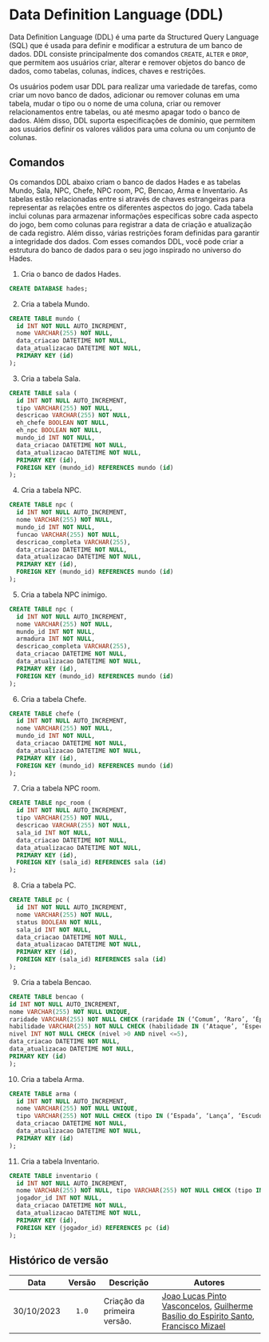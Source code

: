 # Data Definition Language (DDL)

Data Definition Language (DDL) é uma parte da Structured Query Language (SQL) que é usada para definir e modificar a estrutura de um banco de dados. DDL consiste principalmente dos comandos `CREATE`, `ALTER` e `DROP`, que permitem aos usuários criar, alterar e remover objetos do banco de dados, como tabelas, colunas, índices, chaves e restrições.

Os usuários podem usar DDL para realizar uma variedade de tarefas, como criar um novo banco de dados, adicionar ou remover colunas em uma tabela, mudar o tipo ou o nome de uma coluna, criar ou remover relacionamentos entre tabelas, ou até mesmo apagar todo o banco de dados. Além disso, DDL suporta especificações de domínio, que permitem aos usuários definir os valores válidos para uma coluna ou um conjunto de colunas.

## Comandos

Os comandos DDL abaixo criam o banco de dados Hades e as tabelas Mundo, Sala, NPC, Chefe, NPC room, PC, Bencao, Arma e Inventario. As tabelas estão relacionadas entre si através de chaves estrangeiras para representar as relações entre os diferentes aspectos do jogo. Cada tabela inclui colunas para armazenar informações específicas sobre cada aspecto do jogo, bem como colunas para registrar a data de criação e atualização de cada registro. Além disso, várias restrições foram definidas para garantir a integridade dos dados. Com esses comandos DDL, você pode criar a estrutura do banco de dados para o seu jogo inspirado no universo do Hades.

1) Cria o banco de dados Hades. 
```sql
CREATE DATABASE hades;
```

2) Cria a tabela Mundo. 
```sql
CREATE TABLE mundo (
  id INT NOT NULL AUTO_INCREMENT,
  nome VARCHAR(255) NOT NULL,
  data_criacao DATETIME NOT NULL,
  data_atualizacao DATETIME NOT NULL,
  PRIMARY KEY (id)
);
```

3) Cria a tabela Sala. 
```sql
CREATE TABLE sala (
  id INT NOT NULL AUTO_INCREMENT,
  tipo VARCHAR(255) NOT NULL,
  descricao VARCHAR(255) NOT NULL,
  eh_chefe BOOLEAN NOT NULL,
  eh_npc BOOLEAN NOT NULL,
  mundo_id INT NOT NULL,
  data_criacao DATETIME NOT NULL,
  data_atualizacao DATETIME NOT NULL,
  PRIMARY KEY (id),
  FOREIGN KEY (mundo_id) REFERENCES mundo (id)
);
```

4) Cria a tabela NPC. 
```sql
CREATE TABLE npc (
  id INT NOT NULL AUTO_INCREMENT,
  nome VARCHAR(255) NOT NULL,
  mundo_id INT NOT NULL,
  funcao VARCHAR(255) NOT NULL,
  descricao_completa VARCHAR(255),
  data_criacao DATETIME NOT NULL,
  data_atualizacao DATETIME NOT NULL,
  PRIMARY KEY (id),
  FOREIGN KEY (mundo_id) REFERENCES mundo (id)
);
```

5) Cria a tabela NPC inimigo. 
```sql
CREATE TABLE npc (
  id INT NOT NULL AUTO_INCREMENT,
  nome VARCHAR(255) NOT NULL,
  mundo_id INT NOT NULL,
  armadura INT NOT NULL,
  descricao_completa VARCHAR(255),
  data_criacao DATETIME NOT NULL,
  data_atualizacao DATETIME NOT NULL,
  PRIMARY KEY (id),
  FOREIGN KEY (mundo_id) REFERENCES mundo (id)
);
```

6) Cria a tabela Chefe. 
```sql
CREATE TABLE chefe (
  id INT NOT NULL AUTO_INCREMENT,
  nome VARCHAR(255) NOT NULL,
  mundo_id INT NOT NULL,
  data_criacao DATETIME NOT NULL,
  data_atualizacao DATETIME NOT NULL,
  PRIMARY KEY (id),
  FOREIGN KEY (mundo_id) REFERENCES mundo (id)
);
```

7) Cria a tabela NPC room. 
```sql
CREATE TABLE npc_room (
  id INT NOT NULL AUTO_INCREMENT,
  tipo VARCHAR(255) NOT NULL,
  descricao VARCHAR(255) NOT NULL,
  sala_id INT NOT NULL,
  data_criacao DATETIME NOT NULL,
  data_atualizacao DATETIME NOT NULL,
  PRIMARY KEY (id),
  FOREIGN KEY (sala_id) REFERENCES sala (id)
);
```

8) Cria a tabela PC. 
```sql
CREATE TABLE pc (
  id INT NOT NULL AUTO_INCREMENT,
  nome VARCHAR(255) NOT NULL,
  status BOOLEAN NOT NULL,
  sala_id INT NOT NULL,
  data_criacao DATETIME NOT NULL,
  data_atualizacao DATETIME NOT NULL,
  PRIMARY KEY (id),
  FOREIGN KEY (sala_id) REFERENCES sala (id)
);
```

9) Cria a tabela Bencao. 
```sql
CREATE TABLE bencao (
id INT NOT NULL AUTO_INCREMENT,
nome VARCHAR(255) NOT NULL UNIQUE,
raridade VARCHAR(255) NOT NULL CHECK (raridade IN (‘Comum’, ‘Raro’, ‘Épico’, ‘Heroico’, ‘Lendário’, ‘Duo’)),
habilidade VARCHAR(255) NOT NULL CHECK (habilidade IN (‘Ataque’, ‘Especial’, ‘Elenco’, ‘Traço’, ‘Chamada’)),
nivel INT NOT NULL CHECK (nivel >0 AND nivel <=5),
data_criacao DATETIME NOT NULL,
data_atualizacao DATETIME NOT NULL,
PRIMARY KEY (id)
);
```

10) Cria a tabela Arma. 
```sql
CREATE TABLE arma (
  id INT NOT NULL AUTO_INCREMENT,
  nome VARCHAR(255) NOT NULL UNIQUE,
  tipo VARCHAR(255) NOT NULL CHECK (tipo IN (‘Espada’, ‘Lança’, ‘Escudo’, ‘Arco’, ‘Punho’, ‘Foice’)),
  data_criacao DATETIME NOT NULL,
  data_atualizacao DATETIME NOT NULL,
  PRIMARY KEY (id)
);
```

11) Cria a tabela Inventario. 
```sql
CREATE TABLE inventario (
  id INT NOT NULL AUTO_INCREMENT,
  nome VARCHAR(255) NOT NULL, tipo VARCHAR(255) NOT NULL CHECK (tipo IN (‘Item’, ‘Arma’, ‘Bencao’)),
  jogador_id INT NOT NULL,
  data_criacao DATETIME NOT NULL,
  data_atualizacao DATETIME NOT NULL,
  PRIMARY KEY (id),
  FOREIGN KEY (jogador_id) REFERENCES pc (id)
);
```

## Histórico de versão 

|    Data    | Versão | Descrição                   | Autores                                                      |
| :--------: | :----: | --------------------------- | ------------------------------------------------------------ |
| 30/10/2023 | `1.0`  | Criação da primeira versão. | [Joao Lucas Pinto Vasconcelos](https://github.com/HacKairos), [Guilherme Basílio do Espirito Santo](https://github.com/GuilhermeBES), [Francisco Mizael](https://github.com/frmiza) |
